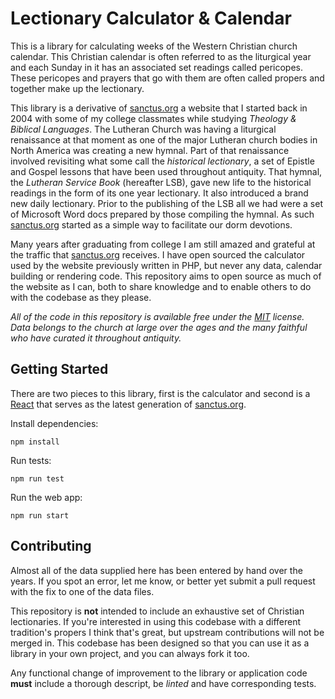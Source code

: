 # Lectionary Calculator & Calendar

This is a library for calculating weeks of the Western Christian church calendar. This Christian calendar is often referred to as the liturgical year and each Sunday in it has an associated set readings called pericopes. These pericopes and prayers that go with them are often called propers and together make up the lectionary.

This library is a derivative of [sanctus.org](https://sanctus.org) a website that I started back in 2004 with some of my college classmates while studying _Theology & Biblical Languages_. The Lutheran Church was having a liturgical renaissance at that moment as one of the major Lutheran church bodies in North America was creating a new hymnal. Part of that renaissance involved revisiting what some call the _historical lectionary_, a set of Epistle and Gospel lessons that have been used throughout antiquity. That hymnal, the _Lutheran Service Book_ (hereafter LSB), gave new life to the historical readings in the form of its one year lectionary. It also introduced a brand new daily lectionary. Prior to the publishing of the LSB all we had were a set of Microsoft Word docs prepared by those compiling the hymnal. As such [sanctus.org](https://sanctus.org) started as a simple way to facilitate our dorm devotions.

Many years after graduating from college I am still amazed and grateful at the traffic that [sanctus.org](https://sanctus.org) receives. I have open sourced the calculator used by the website previously written in PHP, but never any data, calendar building or rendering code. This repository aims to open source as much of the website as I can, both to share knowledge and to enable others to do with the codebase as they please.

_All of the code in this repository is available free under the [MIT](LICENSE) license. Data belongs to the church at large over the ages and the many faithful who have curated it throughout antiquity._

## Getting Started

There are two pieces to this library, first is the calculator and second is a [React](http://reactjs.org) that serves as the latest generation of [sanctus.org](https://sanctus.org).

Install dependencies:

```shell
npm install
```

Run tests:

```shell
npm run test
```

Run the web app:

```shell
npm run start
```

## Contributing

Almost all of the data supplied here has been entered by hand over the years. If you spot an error, let me know, or better yet submit a pull request with the fix to one of the data files.

This repository is **not** intended to include an exhaustive set of Christian lectionaries. If you're interested in using this codebase with a different tradition's propers I think that's great, but upstream contributions will not be merged in. This codebase has been designed so that you can use it as a library in your own project, and you can always fork it too.

Any functional change of improvement to the library or application code **must** include a thorough descript, be _linted_ and have corresponding tests.
